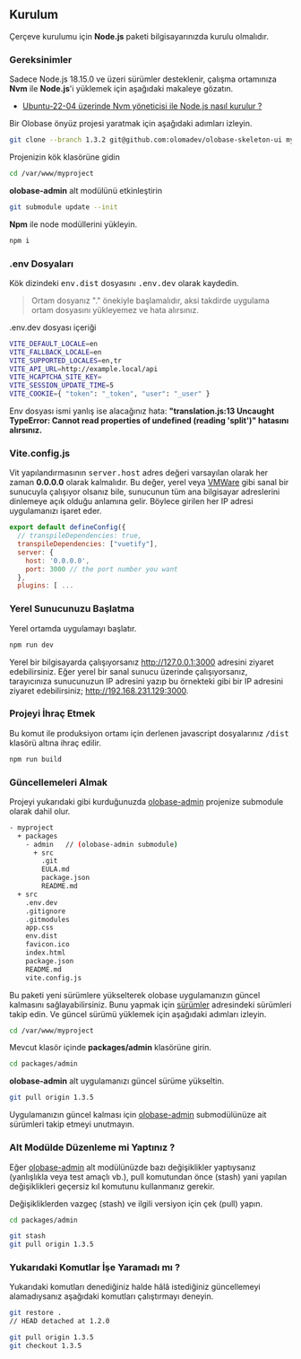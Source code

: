 
## Kurulum

Çerçeve kurulumu için <b>Node.js</b> paketi bilgisayarınızda kurulu olmalıdır.

### Gereksinimler

Sadece Node.js 18.15.0 ve üzeri sürümler desteklenir, çalışma ortamınıza <b>Nvm</b> ile <b>Node.js</b>'i yüklemek için aşağıdaki makaleye gözatın.

* <a href="https://medium.com/@ersin.guvenc/node-js-installation-with-nvm-manager-on-ubuntu-22-04-lts-for-olobase-development-de6f5542c78e" target="_blank">Ubuntu-22-04 üzerinde Nvm yöneticisi ile Node.js nasıl kurulur ?</a>

Bir Olobase önyüz projesi yaratmak için aşağıdaki adımları izleyin.

```bash [no-line-numbers] [command-line] data-user="root" data-host="localhost"
git clone --branch 1.3.2 git@github.com:olomadev/olobase-skeleton-ui myproject
```

Projenizin kök klasörüne gidin

```bash [no-line-numbers] [command-line] data-user="root" data-host="localhost"
cd /var/www/myproject
```

<b>olobase-admin</b> alt modülünü etkinleştirin

```bash [no-line-numbers] [command-line] data-user="root" data-host="localhost"
git submodule update --init
```

<b>Npm</b> ile node modüllerini yükleyin.

```bash
npm i 
```

### .env Dosyaları

Kök dizindeki <kbd>env.dist</kbd> dosyasını <kbd>.env.dev</kbd> olarak kaydedin.

> Ortam dosyanız "." önekiyle başlamalıdır, aksi takdirde uygulama ortam dosyasını yükleyemez ve hata alırsınız.

.env.dev dosyası içeriği

```sh
VITE_DEFAULT_LOCALE=en
VITE_FALLBACK_LOCALE=en
VITE_SUPPORTED_LOCALES=en,tr
VITE_API_URL=http://example.local/api
VITE_HCAPTCHA_SITE_KEY=
VITE_SESSION_UPDATE_TIME=5
VITE_COOKIE={ "token": "_token", "user": "_user" }
```

Env dosyası ismi yanlış ise alacağınız hata: <b>"translation.js:13 Uncaught TypeError: Cannot read properties of undefined (reading 'split')" hatasını alırsınız.</b>

### Vite.config.js

Vit yapılandırmasının <kbd>server.host</kbd> adres değeri varsayılan olarak her zaman <b>0.0.0.0</b> olarak kalmalıdır. Bu değer, yerel veya <a href = "https://www.vmware.com/" target = "_blank">VMWare</a> gibi sanal bir sunucuyla çalışıyor olsanız bile, sunucunun tüm ana bilgisayar adreslerini dinlemeye açık olduğu anlamına gelir. Böylece girilen her IP adresi uygulamanızı işaret eder.

```js
export default defineConfig({
  // transpileDependencies: true,
  transpileDependencies: ["vuetify"],
  server: {
    host: '0.0.0.0',
    port: 3000 // the port number you want
  },
  plugins: [ ...
```

### Yerel Sunucunuzu Başlatma

Yerel ortamda uygulamayı başlatır.

```bash
npm run dev
```

Yerel bir bilgisayarda çalışıyorsanız http://127.0.0.1:3000 adresini ziyaret edebilirsiniz. Eğer yerel bir sanal sunucu üzerinde çalışıyorsanız, tarayıcınıza sunucunuzun IP adresini yazıp bu örnekteki gibi bir IP adresini ziyaret edebilirsiniz; http://192.168.231.129:3000.

### Projeyi İhraç Etmek

Bu komut ile produksiyon ortamı için derlenen javascript dosyalarınız <kbd>/dist</kbd> klasörü altına ihraç edilir.

```bash
npm run build
```

### Güncellemeleri Almak

Projeyi yukarıdaki gibi kurduğunuzda <a href="https://github.com/olomadev/olobase-admin" target="_blank">olobase-admin</a> projenize submodule olarak dahil olur.

```sh
- myproject
  + packages
    - admin   // (olobase-admin submodule)
      + src
        .git
        EULA.md
        package.json
        README.md
  + src
    .env.dev
    .gitignore
    .gitmodules
    app.css
    env.dist
    favicon.ico
    index.html
    package.json
    README.md
    vite.config.js
```

Bu paketi yeni sürümlere yükselterek olobase uygulamanızın güncel kalmasını sağlayabilirsiniz. Bunu yapmak için <a href="https://github.com/olomadev/olobase-admin/releases" target="_blank">sürümler</a> adresindeki sürümleri takip edin. Ve güncel sürümü yüklemek için aşağıdaki adımları izleyin.

```sh
cd /var/www/myproject
````

Mevcut klasör içinde <b>packages/admin</b> klasörüne girin.

```sh
cd packages/admin
```

<b>olobase-admin</b> alt uygulamanızı güncel sürüme yükseltin.

```sh
git pull origin 1.3.5
```

Uygulamanızın güncel kalması için <a href="https://github.com/olomadev/olobase-admin" target="_blank">olobase-admin</a> submodülünüze ait sürümleri takip etmeyi unutmayın.

### Alt Modülde Düzenleme mi Yaptınız ?

Eğer <a href="https://github.com/olomadev/olobase-admin" target="_blank">olobase-admin</a> alt modülünüzde bazı değişiklikler yaptıysanız (yanlışlıkla veya test amaçlı vb.), pull komutundan önce (stash) yani yapılan değişiklikleri geçersiz kıl komutunu kullanmanız gerekir.

Değişikliklerden vazgeç (stash) ve ilgili versiyon için çek (pull) yapın.

```sh
cd packages/admin

git stash
git pull origin 1.3.5
```

### Yukarıdaki Komutlar İşe Yaramadı mı ?

Yukarıdaki komutları denediğiniz halde hâlâ istediğiniz güncellemeyi alamadıysanız aşağıdaki komutları çalıştırmayı deneyin.

```sh
git restore .
// HEAD detached at 1.2.0

git pull origin 1.3.5
git checkout 1.3.5
```
